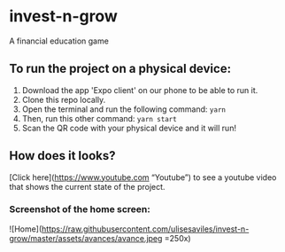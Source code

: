 # invest-n-grow

A financial education game

## To run the project on a physical device:

1. Download the app 'Expo client' on our phone to be able to run it.
2. Clone this repo locally.
3. Open the terminal and run the following command:
   `yarn`
4. Then, run this other command:
   `yarn start`
5. Scan the QR code with your physical device and it will run!

## How does it looks?

[Click here](https://www.youtube.com “Youtube”) to see a youtube video that shows the current state of the project.

### Screenshot of the home screen:

![Home](https://raw.githubusercontent.com/ulisesaviles/invest-n-grow/master/assets/avances/avance.jpeg =250x)
